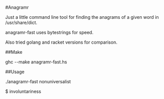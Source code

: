 #Anagramr

Just a little command line tool for finding the anagrams of a given word in /usr/share/dict.

anagramr-fast uses bytestrings for speed. 

Also tried golang and racket versions for comparison.

##Make

   ghc --make anagramr-fast.hs

##Usage

   ./anagramr-fast nonuniversalist

   $ involuntariness